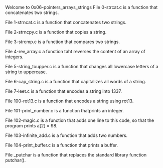 Welcome to 0x06-pointers_arrays_strings File 0-strcat.c is a function that concatenates two strings.

File 1-strncat.c is a function that concatenates two strings.

File 2-strncpy.c is a function that copies a string.

File 3-strcmp.c is a function that compares two strings.

File 4-rev_array.c a function taht reverses the content of an array of integers.

File 5-string_toupper.c is a function that changes all lowercase letters of a string to uppercase.

File 6-cap_string.c is a function that capitalizes all words of a string.

File 7-leet.c is a function that encodes a string into 1337.

File 100-rot13.c is a function that encodes a string using rot13.

File 101-print_number.c is a function thatprints an integer.

File 102-magic.c is a function that adds one line to this code, so that the program prints a[2] = 98.

File 103-infinite_add.c is a function that adds two numbers.

File 104-print_buffer.c is a function that prints a buffer.

File _putchar is a function that replaces the standard library function putchar().
